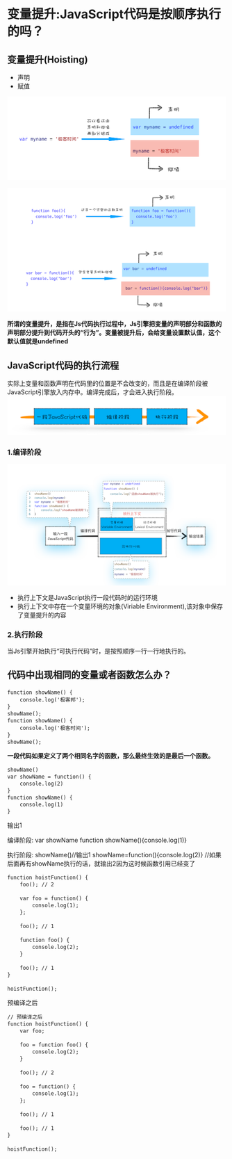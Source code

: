# 变量提升:JavaScript代码是按顺序执行的吗？

## 变量提升(Hoisting)
- 声明
- 赋值

![](img/声明赋值.png)  
  
![](img/函数声明赋值.png)  


**所谓的变量提升，是指在Js代码执行过程中，Js引擎把变量的声明部分和函数的声明部分提升到代码开头的“行为”。变量被提升后，会给变量设置默认值，这个默认值就是undefined**

## JavaScript代码的执行流程
实际上变量和函数声明在代码里的位置是不会改变的，而且是在编译阶段被JavaScript引擎放入内存中。编译完成后，才会进入执行阶段。  
![](img/JavaScript代码的执行流程.png)  

### 1.编译阶段  
![](img/编译阶段.png)  

- 执行上下文是JavaScript执行一段代码时的运行环境
- 执行上下文中存在一个变量环境的对象(Viriable Environment),该对象中保存了变量提升的内容

### 2.执行阶段
当Js引擎开始执行“可执行代码”时，是按照顺序一行一行地执行的。

## 代码中出现相同的变量或者函数怎么办？
```
function showName() {
    console.log('极客邦');
}
showName();
function showName() {
    console.log('极客时间');
}
showName(); 

```
**一段代码如果定义了两个相同名字的函数，那么最终生效的是最后一个函数。**  

```
showName()
var showName = function() {
    console.log(2)
}
function showName() {
    console.log(1)
}

```
输出1

编译阶段:
var showName
function showName(){console.log(1)}

执行阶段:
showName()//输出1
showName=function(){console.log(2)}
//如果后面再有showName执行的话，就输出2因为这时候函数引用已经变了  

```
function hoistFunction() {
    foo(); // 2

    var foo = function() {
        console.log(1);
    };

    foo(); // 1

    function foo() {
        console.log(2);
    }

    foo(); // 1
}

hoistFunction();
```
预编译之后
```
// 预编译之后
function hoistFunction() {
    var foo;

    foo = function foo() {
        console.log(2);
    }

    foo(); // 2

    foo = function() {
        console.log(1);
    };

    foo(); // 1

    foo(); // 1
}

hoistFunction();
```
